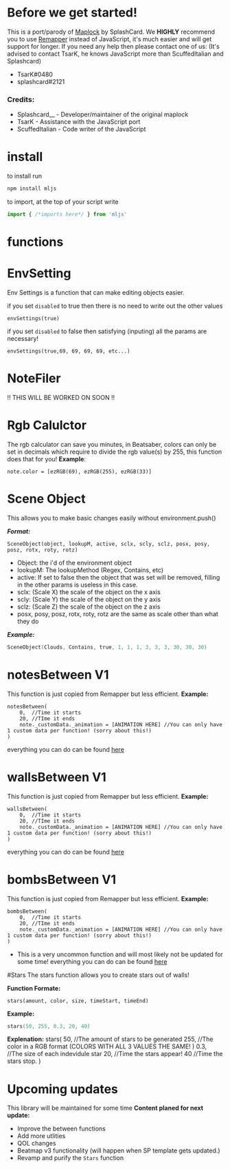 # Before we get started!
This is a port/parody of [Maplock](https://github.com/Splashcard04/MapLock) by SplashCard. We **HIGHLY** recommend you to use [Remapper](https://github.com/Swifter1243/ReMapper) instead of JavaScript, it's much easier and will get support for longer. If you need any help then please contact one of us: (It's advised to contact TsarK, he knows JavaScript more than ScuffedItalian and Splashcard)

* TsarK#0480
* splashcard#2121

### Credits:

* Splashcard__ - Developer/maintainer of the original maplock
* TsarK - Assistance with the JavaScript port
* ScuffedItalian - Code writer of the JavaScript

# install

to install run 
```powershell
npm install mljs
```
to import, at the top of your script write
```js
import { /*imports here*/ } from 'mljs'
```
# functions
# EnvSetting
Env Settings is a function that can make editing objects easier.

if you set ```disabled``` to true then there is no need to write out the other values


```
envSettings(true)
```

if you set ```disabled``` to false then satisfying (inputing) all the params are necessary!

```
envSettings(true,69, 69, 69, 69, etc...)
```

# NoteFiler
!! THIS WILL BE WORKED ON SOON !!

# Rgb Calulctor
The rgb calculator can save you minutes, in Beatsaber, colors
can only be set in decimals which require to divide the rgb
value(s) by 255, this function does that for you!
**Example**:
```
note.color = [ezRGB(69), ezRGB(255), ezRGB(33)]
```

# Scene Object
This allows you to make basic changes easily without environment.push()

***Format:***
```
SceneObject(object, lookupM, active, sclx, scly, sclz, posx, posy, posz, rotx, roty, rotz)
```
* Object: the i'd of the environment object
* lookupM: The lookupMethod (Regex, Contains, etc)
* active: If set to false then the object that was set will be removed, filling in the other params is useless in this case.
* sclx: (Scale X) the scale of the object on the x axis
* scly: (Scale Y) the scale of the object on the y axis
* sclz: (Scale Z) the scale of the object on the z axis
* posx, posy, posz, rotx, roty, rotz are the same as scale other than what they do

***Example:***
```powershell
SceneObject(Clouds, Contains, true, 1, 1, 1, 3, 3, 3, 30, 30, 30)
```

# notesBetween V1
This function is just copied from Remapper but less efficient.
**Example:**
```
notesBetween(
    0,  //Time it starts
    20, //TIme it ends
    note._customData._animation = [ANIMATION HERE] //You can only have 1 custom data per function! (sorry about this!)
)
```

everything you can do can be found [here](https://github.com/Aeroluna/Heck/wiki/AnimationProperties)

# wallsBetween V1
This function is just copied from Remapper but less efficient.
**Example:**
```
wallsBetween(
    0,  //Time it starts
    20, //TIme it ends
    note._customData._animation = [ANIMATION HERE] //You can only have 1 custom data per function! (sorry about this!)
)
```

everything you can do can be found [here](https://github.com/Aeroluna/Heck/wiki/AnimationProperties)


# bombsBetween V1
This function is just copied from Remapper but less efficient.
**Example:**
```
bombsBetween(
    0,  //Time it starts
    20, //TIme it ends
    note._customData._animation = [ANIMATION HERE] //You can only have 1 custom data per function! (sorry about this!)
)
```
* This is a very uncommon function and will most likely not be updated for some time!
everything you can do can be found [here](https://github.com/Aeroluna/Heck/wiki/AnimationProperties)

#Stars
The stars function allows you to create stars out of walls!

**Function Formate:**
```
stars(amount, color, size, timeStart, timeEnd)
```

**Example:**
```powershell
stars(50, 255, 0.3, 20, 40)
```

**Explenation:**
stars(
    50, //The amount of stars to be generated
    255, //The color in a RGB format (COLORS WITH ALL 3 VALUES THE SAME! )
    0.3, //The size of each indevidule star
    20, //Time the stars appear!
    40 //Time the stars stop.
)

# Upcoming updates
This library will be maintained for some time
**Content planed for next update:**
* Improve the between functions
* Add more utlities
* QOL changes
* Beatmap v3 functionality (will happen when SP template gets updated.)
* Revamp and purify the ```Stars``` function
